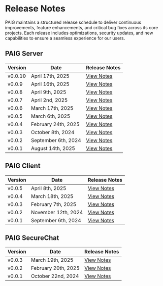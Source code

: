 # Release Notes  

PAIG maintains a structured release schedule to deliver continuous improvements, feature enhancements, and critical bug fixes across its core projects. Each release includes optimizations, security updates, and new capabilities to ensure a seamless experience for our users. 

## **PAIG Server**

| Version | Date                | Release Notes                              |
|---------|---------------------|--------------------------------------------|
| v0.0.10 | April 17th, 2025    | [View Notes](paig-server/release0.0.10.md) |
| v0.0.9  | April 16th, 2025    | [View Notes](paig-server/release0.0.9.md)  |
| v0.0.8  | April 9th, 2025     | [View Notes](paig-server/release0.0.8.md)  |
| v0.0.7  | April 2nd, 2025     | [View Notes](paig-server/release0.0.7.md)  |
| v0.0.6  | March 17th, 2025    | [View Notes](paig-server/release0.0.6.md)  |
| v0.0.5  | March 6th, 2025     | [View Notes](paig-server/release0.0.5.md)  |
| v0.0.4  | February 24th, 2025 | [View Notes](paig-server/release0.0.4.md)  |
| v0.0.3  | October 8th, 2024   | [View Notes](paig-server/release0.0.3.md)  |
| v0.0.2  | September 6th, 2024 | [View Notes](paig-server/release0.0.2.md)  |
| v0.0.1  | August 14th, 2025   | [View Notes](paig-server/release0.0.1.md)  |



## **PAIG Client**

| Version | Date                | Release Notes                             |
|---------|---------------------|-------------------------------------------|
| v0.0.5  | April 8th, 2025     | [View Notes](paig-client/release0.0.5.md) |
| v0.0.4  | March 18th, 2025    | [View Notes](paig-client/release0.0.4.md) |
| v0.0.3  | February 7th, 2025  | [View Notes](paig-client/release0.0.3.md) |
| v0.0.2  | November 12th, 2024 | [View Notes](paig-client/release0.0.2.md) |
| v0.0.1  | September 6th, 2024 | [View Notes](paig-client/release0.0.1.md) |


## **PAIG SecureChat**

| Version | Date                | Release Notes                             |
|---------|---------------------|-------------------------------------------|
| v0.0.3  | March 19th, 2025    | [View Notes](paig-securechat/release0.0.3.md) |
| v0.0.2  | February 20th, 2025 | [View Notes](paig-securechat/release0.0.2.md) |
| v0.0.1  | October 22nd, 2024  | [View Notes](paig-securechat/release0.0.1.md) |
